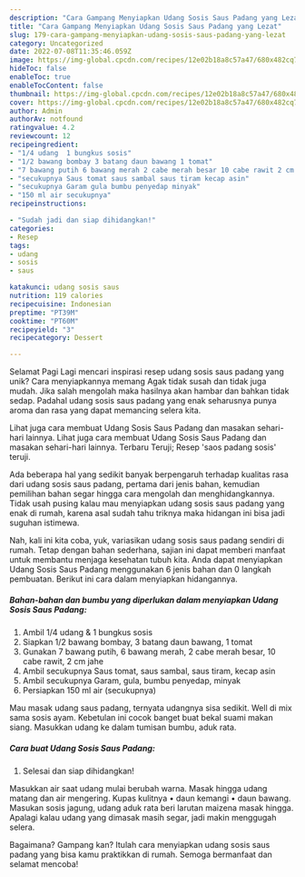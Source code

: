 ```yaml
---
description: "Cara Gampang Menyiapkan Udang Sosis Saus Padang yang Lezat"
title: "Cara Gampang Menyiapkan Udang Sosis Saus Padang yang Lezat"
slug: 179-cara-gampang-menyiapkan-udang-sosis-saus-padang-yang-lezat
category: Uncategorized
date: 2022-07-08T11:35:46.059Z
image: https://img-global.cpcdn.com/recipes/12e02b18a8c57a47/680x482cq70/udang-sosis-saus-padang-foto-resep-utama.jpg
hideToc: false
enableToc: true
enableTocContent: false
thumbnail: https://img-global.cpcdn.com/recipes/12e02b18a8c57a47/680x482cq70/udang-sosis-saus-padang-foto-resep-utama.jpg
cover: https://img-global.cpcdn.com/recipes/12e02b18a8c57a47/680x482cq70/udang-sosis-saus-padang-foto-resep-utama.jpg
author: Admin
authorAv: notfound
ratingvalue: 4.2
reviewcount: 12
recipeingredient:
- "1/4 udang  1 bungkus sosis"
- "1/2 bawang bombay 3 batang daun bawang 1 tomat"
- "7 bawang putih 6 bawang merah 2 cabe merah besar 10 cabe rawit 2 cm jahe"
- "secukupnya Saus tomat saus sambal saus tiram kecap asin"
- "secukupnya Garam gula bumbu penyedap minyak"
- "150 ml air secukupnya"
recipeinstructions:

- "Sudah jadi dan siap dihidangkan!"
categories:
- Resep
tags:
- udang
- sosis
- saus

katakunci: udang sosis saus 
nutrition: 119 calories
recipecuisine: Indonesian
preptime: "PT39M"
cooktime: "PT60M"
recipeyield: "3"
recipecategory: Dessert

---
```



Selamat Pagi Lagi mencari inspirasi resep udang sosis saus padang yang unik? Cara menyiapkannya memang Agak tidak susah dan tidak juga mudah. Jika salah mengolah maka hasilnya akan hambar dan bahkan tidak sedap. Padahal udang sosis saus padang yang enak seharusnya punya aroma dan rasa yang dapat memancing selera kita.


Lihat juga cara membuat Udang Sosis Saus Padang dan masakan sehari-hari lainnya. Lihat juga cara membuat Udang Sosis Saus Padang dan masakan sehari-hari lainnya. Terbaru Teruji; Resep &#39;saos padang sosis&#39; teruji.

Ada beberapa hal yang sedikit banyak berpengaruh terhadap kualitas rasa dari udang sosis saus padang, pertama dari jenis bahan, kemudian pemilihan bahan segar hingga cara mengolah dan menghidangkannya. Tidak usah pusing kalau mau menyiapkan udang sosis saus padang yang enak di rumah, karena asal sudah tahu triknya maka hidangan ini bisa jadi suguhan istimewa.


Nah, kali ini kita coba, yuk, variasikan udang sosis saus padang sendiri di rumah. Tetap dengan bahan sederhana, sajian ini dapat memberi manfaat untuk membantu menjaga kesehatan tubuh kita. Anda dapat menyiapkan Udang Sosis Saus Padang menggunakan 6 jenis bahan dan 0 langkah pembuatan. Berikut ini cara dalam menyiapkan hidangannya.

<!--inarticleads1-->

##### Bahan-bahan dan bumbu yang diperlukan dalam menyiapkan Udang Sosis Saus Padang:

1. Ambil 1/4 udang &amp; 1 bungkus sosis
1. Siapkan 1/2 bawang bombay, 3 batang daun bawang, 1 tomat
1. Gunakan 7 bawang putih, 6 bawang merah, 2 cabe merah besar, 10 cabe rawit, 2 cm jahe
1. Ambil secukupnya Saus tomat, saus sambal, saus tiram, kecap asin
1. Ambil secukupnya Garam, gula, bumbu penyedap, minyak
1. Persiapkan 150 ml air (secukupnya)


Mau masak udang saus padang, ternyata udangnya sisa sedikit. Well di mix sama sosis ayam. Kebetulan ini cocok banget buat bekal suami makan siang. Masukkan udang ke dalam tumisan bumbu, aduk rata. 

<!--inarticleads2-->

##### Cara buat Udang Sosis Saus Padang:


1. Selesai dan siap dihidangkan!

Masukkan air saat udang mulai berubah warna. Masak hingga udang matang dan air mengering. Kupas kulitnya • daun kemangi • daun bawang. Masukan sosis jagung, udang aduk rata beri larutan maizena masak hingga. Apalagi kalau udang yang dimasak masih segar, jadi makin menggugah selera. 

Bagaimana? Gampang kan? Itulah cara menyiapkan udang sosis saus padang yang bisa kamu praktikkan di rumah. Semoga bermanfaat dan selamat mencoba!
